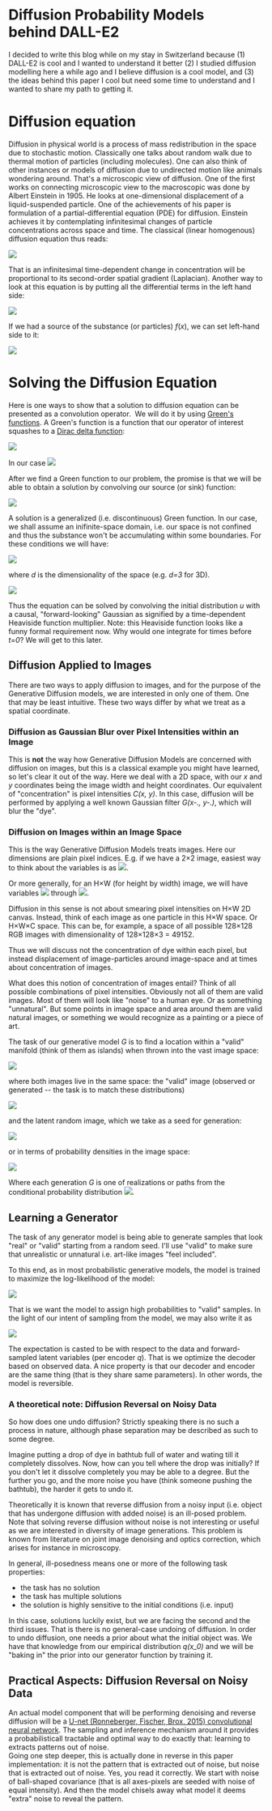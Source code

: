 # Diffusion Probability Models behind DALL-E2
I decided to write this blog while on my stay in Switzerland because (1) DALL-E2 is cool and I wanted to understand it better (2) I studied diffusion modelling here a while ago and I believe diffusion is a cool model, and (3) the ideas behind this paper I cool but need some time to understand and I wanted to share my path to getting it.

# Diffusion equation
Diffusion in physical world is a process of mass redistribution in the space due to stochastic motion. Classically one talks about random walk due to thermal motion of particles (including molecules). One can also think of other instances or models of diffusion due to undirected motion like animals wondering around. That's a microscopic view of diffusion. One of the first works on connecting microscopic view to the macroscopic was done by Albert Einstein in 1905. He looks at one-dimensional displacement of a liquid-suspended particle. One of the achievements of his paper is formulation of a partial-differential equation (PDE) for diffusion. Einstein achieves it by contemplating infinitesimal changes of particle concentrations across space and time. The classical (linear homogenous) diffusion equation thus reads:

<img src="https://render.githubusercontent.com/render/math?math=\frac{\partial}{\partial t} u = D \cdot \frac{\partial^2}{\partial x^2} u">

That is an infinitesimal time-dependent change in concentration will be proportional to its second-order spatial gradient (Laplacian). Another way to look at this equation is by putting all the differential terms in the left hand side:

<img src="https://render.githubusercontent.com/render/math?math=\left[ \frac{\partial}{\partial t} - D \cdot \frac{\partial^2}{\partial x^2} \right] u = 0">


If we had a source of the substance (or particles) $f(x)$, we can set left-hand side to it:

<img src="https://render.githubusercontent.com/render/math?math=\left[ \frac{\partial}{\partial t} - D \cdot \frac{\partial^2}{\partial x^2} \right] u = f(x,t)">


# Solving the Diffusion Equation

Here is one ways to show that a solution to diffusion equation can be presented as a convolution operator. 
We will do it by using [Green's functions](https://en.wikipedia.org/wiki/Green%27s_function). A Green's function is a function that our operator of interest squashes to a [Dirac delta function](https://en.wikipedia.org/wiki/Dirac_delta_function):

<img src="https://render.githubusercontent.com/render/math?math=L [G(x, t)] = \delta(x, t)">

In our case <img src="https://render.githubusercontent.com/render/math?math=L = \frac{\partial}{\partial t} - D \cdot \frac{\partial^2}{\partial x^2}">

After we find a Green function to our problem, the promise is that we will be able to obtain a solution by convolving our source (or sink) function:

<img src="https://render.githubusercontent.com/render/math?math=u(x,t) = G(.,.) * f(x,t)">

A solution is a generalized (i.e. discontinuous) Green function. In our case, we shall assume an inifinite-space domain, i.e. our space is not confined and thus the substance won't be accumulating within some boundaries.
For these conditions we will have:

<img src="https://render.githubusercontent.com/render/math?math=\Theta(t)\left(\frac{1}{4\pi kt}\right)^{d/2} e^{-r^2/4kt}">

where *d* is the dimensionality of the space (e.g. *d=3* for 3D).

<img src="https://render.githubusercontent.com/render/math?math=r = \sqrt{x^{2} %2B y^{2} %2B z^{2}}">

Thus the equation can be solved by convolving the initial distribution *u* with a causal, "forward-looking" Gaussian as signified by a time-dependent Heaviside function multiplier.
Note: this Heaviside function looks like a funny formal requirement now. Why would one integrate for times before *t=0*? We will get to this later.

## Diffusion Applied to Images

There are two ways to apply diffusion to images, and for the purpose of the Generative Diffusion models, we are interested in only one of them. 
One that may be least intuitive.
These two ways differ by what we treat as a spatial coordinate.

### Diffusion as Gaussian Blur over Pixel Intensities within an Image
This is **not** the way how Generative Diffusion Models are concerned with diffusion on images, but this is a classical example you might have learned, so let's clear it out of the way.
Here we deal with a 2D space, with our *x* and *y* coordinates being the image width and height coordinates.
Our equivalent of "concentration" is pixel intensities *C(x, y)*.
In this case, diffusion will be performed by applying a well known Gaussian filter *G(x-., y-.)*, which will blur the "dye".

### Diffusion on Images within an Image Space
This is the way Generative Diffusion Models treats images. Here our dimensions are plain pixel indices. 
E.g. if we have a 2×2 image, easiest way to think about the variables is as 
<img src="https://render.githubusercontent.com/render/math?math=x_1, x_2, x_3, x_4">.

Or more generally, for an H×W (for height by width) image, we will have variables 
<img src="https://render.githubusercontent.com/render/math?math=x_{1}"> through 
<img src="https://render.githubusercontent.com/render/math?math=x_{H \times W}">.

Diffusion in this sense is not about smearing pixel intensities on H×W 2D canvas.
Instead, think of each image as one particle in this H×W space. 
Or H×W×C space. This can be, for example, a space of all possible 128×128 RGB images with dimensionality of 128×128×3 = 49152. 

Thus we will discuss not the concentration of dye within each pixel, but instead displacement of image-particles around image-space and at times about concentration of images.

What does this notion of concentration of images entail? Think of all possible combinations of pixel intensities. Obviously not all of them are valid images. Most of them will look like "noise" to a human eye. Or as something "unnatural". But some points in image space and area around them are valid natural images, or something we would recognize as a painting or a piece of art.

The task of our generative model *G* is to find a location within a "valid" manifold (think of them as islands) when thrown into the vast image space:

<img src="https://render.githubusercontent.com/render/math?math=G: \mathbb{R}^D (\mathrm{seed}) \rightarrow \mathbb{R}^D (\mathrm{valid})">

where both images live in the same space: the "valid" image (observed or generated -- the task is to match these distributions)

<img src="https://render.githubusercontent.com/render/math?math=x_0 ~ \mathbb{R}^D">

and the latent random image, which we take as a seed for generation:

<img src="https://render.githubusercontent.com/render/math?math=x_T ~ \mathbb{R}^D">

or in terms of probability densities in the image space:

<img src="https://render.githubusercontent.com/render/math?math=q(x_0) = q(x_T) \cdot \displaystyle \prod q(x_{t-1}| x_t)">

Where each generation *G* is one of realizations or paths from the conditional probability distribution 
<img src="https://render.githubusercontent.com/render/math?math=\prod q(x_{t-1}| x_t)">.

## Learning a Generator

The task of any generator model is being able to generate samples that look "real" or "valid" starting from a random seed. 
I'll use "valid" to make sure that unrealistic or unnatural i.e. art-like images "feel included".

To this end, as in most probabilistic generative models, the model is trained to maximize the log-likelihood of the model:

<img src="https://render.githubusercontent.com/render/math?math=\mathbb{E} \left[-\log P_\theta(x_0) \right]">

That is we want the model to assign high probabilities to "valid" samples. In the light of our intent of sampling from the model, we may also write it as

<img src="https://render.githubusercontent.com/render/math?math=\mathbb{E} \left[-\log P_\theta(\hat{x}_0) \right]">

The expectation is casted to be with respect to the data and forward-sampled latent variables (per encoder *q*).
That is we optimize the decoder based on observed data. A nice property is that our decoder and encoder are the same thing (that is they share same parameters). In other words, the model is reversible.

### A theoretical note: Diffusion Reversal on Noisy Data
So how does one undo diffusion? Strictly speaking there is no such a process in nature, although phase separation may be described as such to some degree.

Imagine putting a drop of dye in bathtub full of water and wating till it completely dissolves. Now, how can you tell where the drop was initially? If you don't let it dissolve completely you may be able to a degree. But the further you go, and the more noise you have (think someone pushing the bathtub), the harder it gets to undo it.

Theoretically it is known that reverse diffusion from a noisy input (i.e. object that has undergone diffusion with added noise) is an ill-posed problem.
Note that solving reverse diffusion without noise is not interesting or useful as we are interested in diversity of image generations.
This problem is known from literature on joint image denoising and optics correction, which arises for instance in microscopy.

In general, ill-posedness means one or more of the following task properties:
- the task has no solution 
- the task has multiple solutions
- the solution is highly sensitive to the initial conditions (i.e. input)

In this case, solutions luckily exist, but we are facing the second and the third issues. 
That is there is no general-case undoing of diffusion. In order to undo diffusion, one needs a prior about what the initial object was.
We have that knowledge from our empirical distribution *q(x_0)* and we will be "baking in" the prior into our generator function by training it.

## Practical Aspects:  Diffusion Reversal on Noisy Data

An actual model component that will be performing denoising and reverse diffusion will be a [U-net (Ronneberger, Fischer, Brox, 2015) convolutional neural network](https://en.wikipedia.org/wiki/U-Net). The sampling and inference mechanism around it provides a probabilisticall tractable and optimal way to do exactly that: learning to extracts patterns out of noise.  
Going one step deeper, this is actually done in reverse in this paper implementation: it is not the pattern that is extracted out of noise, but noise that is extracted out of noise. Yes, you read it correctly. We start with noise of ball-shaped covariance (that is all axes-pixels are seeded with noise of equal intensity). And then the model chisels away what model it deems "extra" noise to reveal the pattern.
